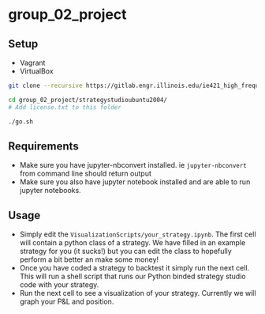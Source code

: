 # group_02_project

## Setup
- Vagrant
- VirtualBox

```sh
git clone --recursive https://gitlab.engr.illinois.edu/ie421_high_frequency_trading_spring_2023/ie421_hft_spring_2023_group_02/group_02_project.git

cd group_02_project/strategystudioubuntu2004/
# Add license.txt to this folder

./go.sh
```

## Requirements
* Make sure you have jupyter-nbconvert installed. ie ```jupyter-nbconvert``` from command line should return output
* Make sure you also have jupyter notebook installed and are able to run jupyter notebooks.

## Usage
* Simply edit the ```VisualizationScripts/your_strategy.ipynb```. The first cell will contain a python class of a strategy. We have filled in an example strategy for you (it sucks!) but you can edit the class to hopefully perform a bit better an make some money! 
* Once you have coded a strategy to backtest it simply run the next cell. This will run a shell script that runs our Python binded strategy studio code with your strategy.
* Run the next cell to see a visualization of your strategy. Currently we will graph your P&L and position.
